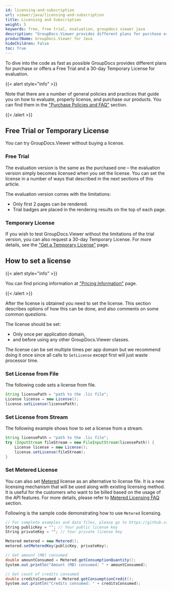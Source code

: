 ```yaml
---
id: licensing-and-subscription
url: viewer/java/licensing-and-subscription
title: Licensing and Subscription
weight: 5
keywords: free, free trial, evaluation, groupdocs viewer java
description: "GroupDocs.Viewer provides different plans for purchase or offers a Free Trial and a 30-day Temporary License for evaluation."
productName: GroupDocs.Viewer for Java
hideChildren: False
toc: True
---
```

To dive into the code as fast as possible GroupDocs provides different plans for purchase or offers a Free Trial and a 30-day Temporary License for evaluation.

{{< alert style="info" >}}

Note that there are a number of general policies and practices that guide you on how to evaluate, properly license, and purchase our products. You can find them in the ["Purchase Policies and FAQ"](https://purchase.groupdocs.com/policies) section.

{{< /alert >}}

## Free Trial or Temporary License

You can try GroupDocs.Viewer without buying a license.

### Free Trial

The evaluation version is the same as the purchased one – the evaluation version simply becomes licensed when you set the license. You can set the license in a number of ways that described in the next sections of this article.

The evaluation version comes with the limitations:

- Only first 2 pages can be rendered.
- Trial badges are placed in the rendering results on the top of each page.

### Temporary License

If you wish to test GroupDocs.Viewer without the limitations of the trial version, you can also request a 30-day Temporary License. For more details, see the ["Get a Temporary License"](https://purchase.groupdocs.com/temporary-license) page.

## How to set a license

{{< alert style="info" >}}

You can find pricing information at ["Pricing Information"](https://purchase.groupdocs.com/pricing/viewer/java) page.

{{< /alert >}}

After the license is obtained you need to set the license. This section describes options of how this can be done, and also comments on some common questions.

The license should be set:

- Only once per application domain,
- and before using any other GroupDocs.Viewer classes.

The license can be set multiple times per app domain but we recommend doing it once since all calls to `SetLicense` except first will just waste processor time.

### Set License from File

The following code sets a license from file.

```java
String licensePath = "path to the .lic file";
License license = new License();
license.setLicense(licensePath);
```

### Set License from Stream

The following example shows how to set a license from a stream.

```java
String licensePath = "path to the .lic file";
try (InputStream fileStream = new FileInputStream(licensePath)) {
    License license = new License();
    license.setLicense(fileStream);
}
```

### Set Metered License

You can also set [Metered](https://apireference.groupdocs.com/viewer/java/com.groupdocs.viewer/metered) license as an alternative to license file. It is a new licensing mechanism that will be used along with existing licensing method. It is useful for the customers who want to be billed based on the usage of the API features. For more details, please refer to [Metered Licensing FAQ](https://purchase.groupdocs.com/faqs/licensing/metered) section.

Following is the sample code demonstrating how to use `Metered` licensing.

```csharp
// For complete examples and data files, please go to https://github.com/groupdocs-viewer/GroupDocs.Viewer-for-Java
String publicKey = ""; // Your public license key
String privateKey = ""; // Your private license key

Metered metered = new Metered();
metered.setMeteredKey(publicKey, privateKey);

// Get amount (MB) consumed
double amountConsumed = Metered.getConsumptionQuantity();
System.out.println("Amount (MB) consumed: " + amountConsumed);

// Get count of credits consumed
double creditsConsumed = Metered.getConsumptionCredit();
System.out.println("Credits consumed: " + creditsConsumed);
```
